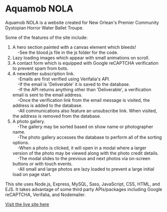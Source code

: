 # Aquamob NOLA

Aquamob NOLA is a website created for New Orlean's Premier Community Dystopian Horror Water Ballet Troupe.

Some of the features of the site include:

1. A hero section painted with a canvas element which bleeds!\
    &nbsp;&nbsp;&nbsp;&nbsp;-See the blood.js file in the js folder for the code.
2. Lazy loading images which appear with small animations on scroll.
3. A contact form which is equipped with Google reCAPTCHA verification to prevent spam from bots.
4. A newsletter subscription link.\
    &nbsp;&nbsp;&nbsp;&nbsp;-Emails are first verified using Verifalia's API.\
    &nbsp;&nbsp;&nbsp;&nbsp;-If the email is 'Deliverable' it is saved to the database.\
    &nbsp;&nbsp;&nbsp;&nbsp;-If the API returns anything other than 'Deliverable', a verification email is sent to the email address.\
    &nbsp;&nbsp;&nbsp;&nbsp;-Once the verification link from the email message is visited, the address is added to the database.\
    &nbsp;&nbsp;&nbsp;&nbsp;-All communications also feature an unsubscribe link. When visited, the address is removed from the database.
5. A photo gallery.\
    &nbsp;&nbsp;&nbsp;&nbsp;-The gallery may be sorted based on show name or photographer name.\
    &nbsp;&nbsp;&nbsp;&nbsp;-The photo gallery accesses the database to perform all of the sorting options.\
    &nbsp;&nbsp;&nbsp;&nbsp;-When a photo is clicked, it will open in a modal where a larger version of the photo may be viewed along with the photo credit details.\
    &nbsp;&nbsp;&nbsp;&nbsp;-The modal slides to the previous and next photos via on-screen buttons or with touch events.\
    &nbsp;&nbsp;&nbsp;&nbsp;-All small and large photos are lazy loaded to prevent a large initial load on page start.

This site uses Node.js, Express, MySQL, Sass, JavaScript, CSS, HTML, and EJS.
It takes advantage of some third party APIs/packages including Google reCAPTCHA, Verifalia, and Nodemailer.

[Visit the live site here](https://aquamobnola.com)
